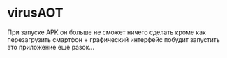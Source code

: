 # virusAOT
При запуске APK он больше не сможет ничего сделать кроме как перезагрузить смартфон + графический интерфейс побудит запустить это приложение ещё разок…
